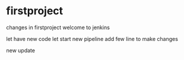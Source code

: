 # firstproject
changes in firstproject
welcome to jenkins

let have new code
let start new pipeline
add few line to make changes 




new update 

